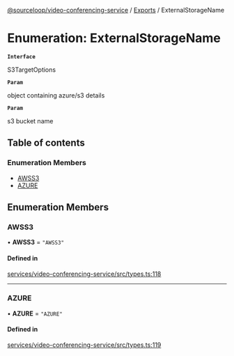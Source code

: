 [@sourceloop/video-conferencing-service](../README.md) / [Exports](../modules.md) / ExternalStorageName

# Enumeration: ExternalStorageName

**`Interface`**

S3TargetOptions

**`Param`**

object containing azure/s3 details

**`Param`**

s3 bucket name

## Table of contents

### Enumeration Members

- [AWSS3](ExternalStorageName.md#awss3)
- [AZURE](ExternalStorageName.md#azure)

## Enumeration Members

### AWSS3

• **AWSS3** = ``"AWSS3"``

#### Defined in

[services/video-conferencing-service/src/types.ts:118](https://github.com/codeweb05/repo1/blob/ea19add/services/video-conferencing-service/src/types.ts#L118)

___

### AZURE

• **AZURE** = ``"AZURE"``

#### Defined in

[services/video-conferencing-service/src/types.ts:119](https://github.com/codeweb05/repo1/blob/ea19add/services/video-conferencing-service/src/types.ts#L119)
